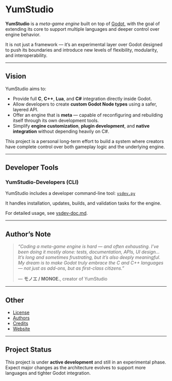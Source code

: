 # YumStudio

**YumStudio** is a *meta-game engine* built on top of [Godot](https://godotengine.org/), with the goal of extending its core to support multiple languages and deeper control over engine behavior.

It is not just a framework — it’s an experimental layer over Godot designed to push its boundaries and introduce new levels of flexibility, modularity, and interoperability.

---

## Vision

YumStudio aims to:

* Provide full **C**, **C++**, **Lua**, and **C#** integration directly inside Godot.
* Allow developers to create **custom Godot Node types** using a safer, layered API.
* Offer an engine that is **meta** — capable of reconfiguring and rebuilding itself through its own development tools.
* Simplify **engine customization**, **plugin development**, and **native integration** without depending heavily on C#.

This project is a personal long-term effort to build a system where creators have complete control over both gameplay logic and the underlying engine.

---

## Developer Tools

### YumStudio-Developers (CLI)

YumStudio includes a developer command-line tool:
[`ysdev.py`](./ysdev.py)

It handles installation, updates, builds, and validation tasks for the engine.

For detailed usage, see [ysdev-doc.md](./doc/ysdev-doc.md).

---

## Author’s Note

> *“Coding a meta-game engine is hard — and often exhausting.
> I’ve been doing it mostly alone: tests, documentation, APIs, UI design…
> It’s long and sometimes frustrating, but it’s also deeply meaningful.
> My dream is to make Godot truly embrace the C and C++ languages —
> not just as add-ons, but as first-class citizens.”*
>
> — **モノエ / MONOE.**, creator of YumStudio

---

## Other

* [License](./LICENSE.md)
* [Authors](./AUTHORS.md)
* [Credits](./CREDITS.md)
* [Website](https://yumstudiohq.github.io/Yum-Studio/index.html)

---

## Project Status

This project is under **active development** and still in an experimental phase.
Expect major changes as the architecture evolves to support more languages and tighter Godot integration.
